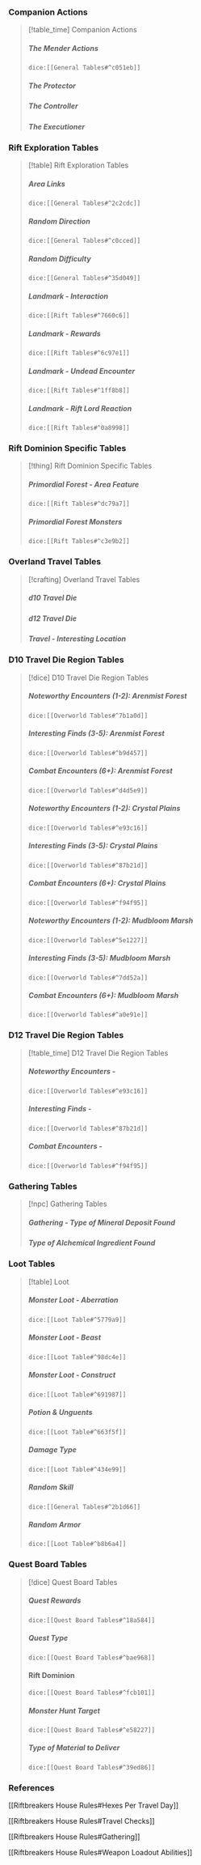 
### Companion Actions
> [!table_time] Companion Actions
>##### The Mender Actions
>`dice:[[General Tables#^c051eb]]`
>
>##### The Protector
>
>##### The Controller
> 
>##### The Executioner

### Rift Exploration Tables
> [!table] Rift Exploration Tables
> ##### Area Links
>`dice:[[General Tables#^2c2cdc]]`
>
>##### Random Direction
>`dice:[[General Tables#^c0cced]]`
>
>##### Random Difficulty
>`dice:[[General Tables#^35d049]]`
>
> ##### Landmark - Interaction
>`dice:[[Rift Tables#^7660c6]]`
>
> ##### Landmark - Rewards
>`dice:[[Rift Tables#^6c97e1]]`
>
> ##### Landmark - Undead Encounter
>`dice:[[Rift Tables#^1ff8b8]]`
>
> ##### Landmark - Rift Lord Reaction
>`dice:[[Rift Tables#^0a8998]]`

### Rift Dominion Specific Tables
> [!thing] Rift Dominion Specific Tables
>##### Primordial Forest - Area Feature
>`dice:[[Rift Tables#^dc79a7]]`
>
>
>##### Primordial Forest Monsters
>`dice:[[Rift Tables#^c3e9b2]]`
>
> 
>

### Overland Travel Tables
> [!crafting] Overland Travel Tables
>##### d10 Travel Die
>
>
>##### d12 Travel Die
>
>
>##### Travel - Interesting Location
> 
> 

### D10 Travel Die Region Tables
> [!dice] D10 Travel Die Region Tables 
>##### Noteworthy Encounters (1-2): Arenmist Forest
>`dice:[[Overworld Tables#^7b1a0d]]`
>
>##### Interesting Finds (3-5): Arenmist Forest
>`dice:[[Overworld Tables#^b9d457]]`
>
>##### Combat Encounters (6+): Arenmist Forest
>`dice:[[Overworld Tables#^d4d5e9]]`
> 
>##### Noteworthy Encounters (1-2): Crystal Plains
>`dice:[[Overworld Tables#^e93c16]]`
>
>##### Interesting Finds (3-5): Crystal Plains
>`dice:[[Overworld Tables#^87b21d]]`
>
>##### Combat Encounters (6+): Crystal Plains
>`dice:[[Overworld Tables#^f94f95]]`
> 
>##### Noteworthy Encounters (1-2): Mudbloom Marsh
>`dice:[[Overworld Tables#^5e1227]]`
>
>##### Interesting Finds (3-5): Mudbloom Marsh
>`dice:[[Overworld Tables#^7dd52a]]`
>
>##### Combat Encounters (6+): Mudbloom Marsh
>`dice:[[Overworld Tables#^a0e91e]]`
>

### D12 Travel Die Region Tables
> [!table_time] D12 Travel Die Region Tables
>##### Noteworthy Encounters - 
>`dice:[[Overworld Tables#^e93c16]]`
>
>##### Interesting Finds - 
>`dice:[[Overworld Tables#^87b21d]]`
>
>##### Combat Encounters - 
>`dice:[[Overworld Tables#^f94f95]]`
> 
>
> 

### Gathering Tables
>[!npc] Gathering Tables
>
>##### Gathering - Type of Mineral Deposit Found
>
>##### Type of Alchemical Ingredient Found

### Loot Tables
>[!table] Loot
>
>##### Monster Loot - Aberration
>`dice:[[Loot Table#^5779a9]]`
>
>##### Monster Loot - Beast
>`dice:[[Loot Table#^98dc4e]]`
>
>##### Monster Loot - Construct
>`dice:[[Loot Table#^691987]]`
>
>##### Potion & Unguents
>`dice:[[Loot Table#^663f5f]]`
>
>##### Damage Type
>`dice:[[Loot Table#^434e99]]`
>
>##### Random Skill
>`dice:[[General Tables#^2b1d66]]`
>
>##### Random Armor
>`dice:[[Loot Table#^b8b6a4]]`
>

### Quest Board Tables
>[!dice] Quest Board Tables
>
>##### Quest Rewards
>`dice:[[Quest Board Tables#^18a584]]`
>
>##### Quest Type
>`dice:[[Quest Board Tables#^bae968]]`
>
>#### Rift Dominion
>`dice:[[Quest Board Tables#^fcb101]]`
>
>##### Monster Hunt Target
>`dice:[[Quest Board Tables#^e58227]]`
>
>##### Type of Material to Deliver
>`dice:[[Quest Board Tables#^39ed86]]`

### References 
[[Riftbreakers House Rules#Hexes Per Travel Day]]

[[Riftbreakers House Rules#Travel Checks]]

[[Riftbreakers House Rules#Gathering]]

[[Riftbreakers House Rules#Weapon Loadout Abilities]]







